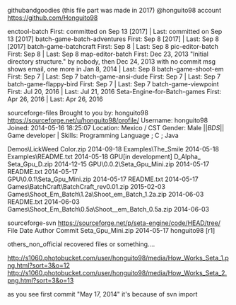 githubandgoodies
(this file part was made in 2017)
@honguito98 account https://github.com/Honguito98

enctool-batch First: committed on Sep 13 [2017] | Last: committed on Sep 13 [2017]
batch-game-batch-adventures First: Sep 8 [2017] | Last: Sep 8 [2017]
batch-game-batchcraft First: Sep 8 | Last: Sep 8
pic-editor-batch First: Sep 8 | Last: Sep 8
map-editor-batch First: Dec 23, 2013 "Initial directory structure." by nobody, then Dec 24, 2013 with no commit msg shows email, one more in Jan 8, 2014 | Last: Sep 8
batch-game-shoot-em First: Sep 7 | Last: Sep 7
batch-game-ansi-dude First: Sep 7 | Last: Sep 7
batch-game-flappy-bird First: Sep 7 | Last: Sep 7
batch-game-viewpoint First: Jul 20, 2016 | Last: Jul 21, 2016
Seta-Engine-for-Batch-games First: Apr 26, 2016 | Last: Apr 26, 2016

sourceforge-files
Brought to you by: honguito98 https://sourceforge.net/u/honguito98/profile/
Username: honguito98 Joined: 2014-05-16 18:25:07 Location: Mexico / CST Gender: Male ||*BDS*|| Game developer | Skills: Programming Language ; C ; Java

Demos\LickWeed Color.zip 	2014-09-18
Examples\The_Smile	2014-05-18
Examples\README.txt	2014-05-18
GPU\[in development] D\_Alpha_ Seta_Gpu_D.zip	2014-12-15
GPU\0.0.2\Seta_Gpu_Mini.zip	2014-05-17
          README.txt	2014-05-17	
GPU\0.0.1\Seta_Gpu_Mini.zip	2014-05-17
          README.txt	2014-05-17
Games\BatchCraft\BatchCraft_rev0.01.zip	2015-02-03
Games\Shoot_Em_Batch\1.2a\Shoot_em_Batch_1.2a.zip	2014-06-03
                          README.txt	2014-06-03
Games\Shoot_Em_Batch\0.5a\Shoot__em_Batch_0.5a.zip	2014-06-03

sourceforge-svn
https://sourceforge.net/p/seta-engine/code/HEAD/tree/
File	            Date	     Author	    Commit
Seta_Gpu_Mini.zip	2014-05-17	 honguito98	[r1]

others_non_official
recovered files or something....

http://s1060.photobucket.com/user/honguito98/media/How_Works_Seta_1.png.html?sort=3&o=12
http://s1060.photobucket.com/user/honguito98/media/How_Works_Seta_2.png.html?sort=3&o=13

as you see first commit "May 17, 2014" it's because of svn import
